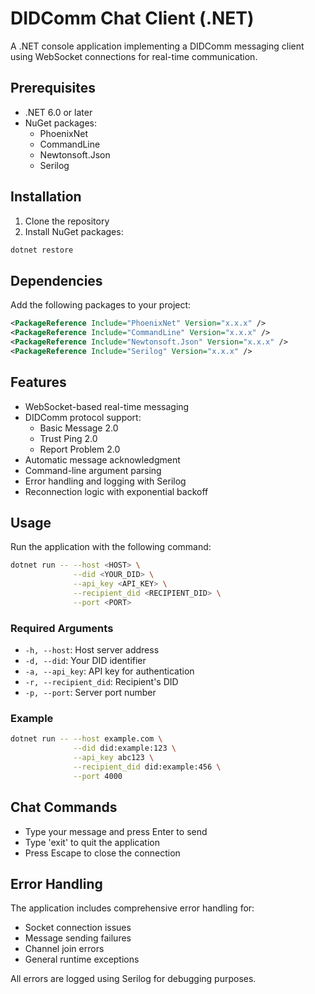 # DIDComm Chat Client (.NET)

A .NET console application implementing a DIDComm messaging client using WebSocket connections for real-time communication.

## Prerequisites

- .NET 6.0 or later
- NuGet packages:
  - PhoenixNet
  - CommandLine
  - Newtonsoft.Json
  - Serilog

## Installation

1. Clone the repository
2. Install NuGet packages:
```bash
dotnet restore
```

## Dependencies

Add the following packages to your project:
```xml
<PackageReference Include="PhoenixNet" Version="x.x.x" />
<PackageReference Include="CommandLine" Version="x.x.x" />
<PackageReference Include="Newtonsoft.Json" Version="x.x.x" />
<PackageReference Include="Serilog" Version="x.x.x" />
```

## Features

- WebSocket-based real-time messaging
- DIDComm protocol support:
  - Basic Message 2.0
  - Trust Ping 2.0
  - Report Problem 2.0
- Automatic message acknowledgment
- Command-line argument parsing
- Error handling and logging with Serilog
- Reconnection logic with exponential backoff

## Usage

Run the application with the following command:

```bash
dotnet run -- --host <HOST> \
              --did <YOUR_DID> \
              --api_key <API_KEY> \
              --recipient_did <RECIPIENT_DID> \
              --port <PORT>
```

### Required Arguments

- `-h, --host`: Host server address
- `-d, --did`: Your DID identifier
- `-a, --api_key`: API key for authentication
- `-r, --recipient_did`: Recipient's DID
- `-p, --port`: Server port number

### Example

```bash
dotnet run -- --host example.com \
              --did did:example:123 \
              --api_key abc123 \
              --recipient_did did:example:456 \
              --port 4000
```

## Chat Commands

- Type your message and press Enter to send
- Type 'exit' to quit the application
- Press Escape to close the connection

## Error Handling

The application includes comprehensive error handling for:
- Socket connection issues
- Message sending failures
- Channel join errors
- General runtime exceptions

All errors are logged using Serilog for debugging purposes.
